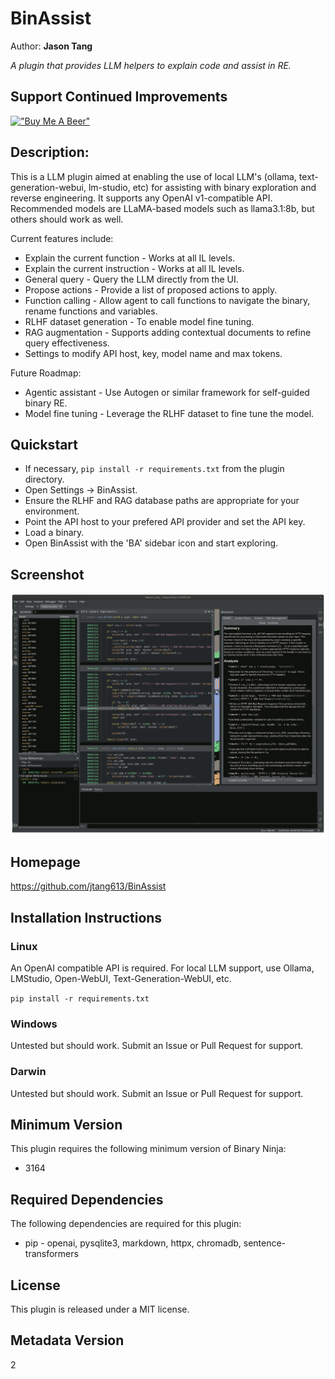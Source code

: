 # BinAssist
Author: **Jason Tang**

_A plugin that provides LLM helpers to explain code and assist in RE._

## Support Continued Improvements

[!["Buy Me A Beer"](https://www.buymeacoffee.com/assets/img/custom_images/orange_img.png)](https://buymeacoffee.com/jtang613)

## Description:

This is a LLM plugin aimed at enabling the use of local LLM's (ollama, text-generation-webui, lm-studio, etc) for assisting with binary exploration and reverse engineering. It supports any OpenAI v1-compatible API. Recommended models are LLaMA-based models such as llama3.1:8b, but others should work as well.

Current features include:
* Explain the current function - Works at all IL levels.
* Explain the current instruction - Works at all IL levels.
* General query - Query the LLM directly from the UI.
* Propose actions - Provide a list of proposed actions to apply.
* Function calling - Allow agent to call functions to navigate the binary, rename functions and variables.
* RLHF dataset generation - To enable model fine tuning.
* RAG augmentation - Supports adding contextual documents to refine query effectiveness.
* Settings to modify API host, key, model name and max tokens.

Future Roadmap:
* Agentic assistant - Use Autogen or similar framework for self-guided binary RE.
* Model fine tuning - Leverage the RLHF dataset to fine tune the model.

## Quickstart

* If necessary, `pip install -r requirements.txt` from the plugin directory.
* Open Settings -> BinAssist.
* Ensure the RLHF and RAG database paths are appropriate for your environment.
* Point the API host to your prefered API provider and set the API key. 
* Load a binary.
* Open BinAssist with the 'BA' sidebar icon and start exploring.

## Screenshot
![Screenshot](/res/screenshots.gif)

## Homepage
https://github.com/jtang613/BinAssist


## Installation Instructions

### Linux

An OpenAI compatible API is required. For local LLM support, use Ollama, LMStudio, Open-WebUI, Text-Generation-WebUI, etc.

`pip install -r requirements.txt`

### Windows

Untested but should work. Submit an Issue or Pull Request for support.

### Darwin

Untested but should work. Submit an Issue or Pull Request for support.

## Minimum Version

This plugin requires the following minimum version of Binary Ninja:

* 3164



## Required Dependencies

The following dependencies are required for this plugin:

 * pip - openai, pysqlite3, markdown, httpx, chromadb, sentence-transformers


## License

This plugin is released under a MIT license.
## Metadata Version

2
